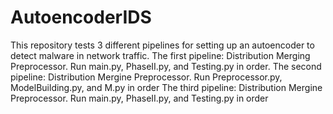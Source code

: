 # AutoencoderIDS
This repository tests 3 different pipelines for setting up an autoencoder to detect malware in network traffic. 
The first pipeline: Distribution Merging Preprocessor. Run main.py, PhaseII.py, and Testing.py in order. 
The second pipeline: Distribution Mergine Preprocessor. Run Preprocessor.py, ModelBuilding.py, and M.py in order
The third pipeline: Distribution Mergine Preprocessor. Run main.py, PhaseII.py, and Testing.py in order
